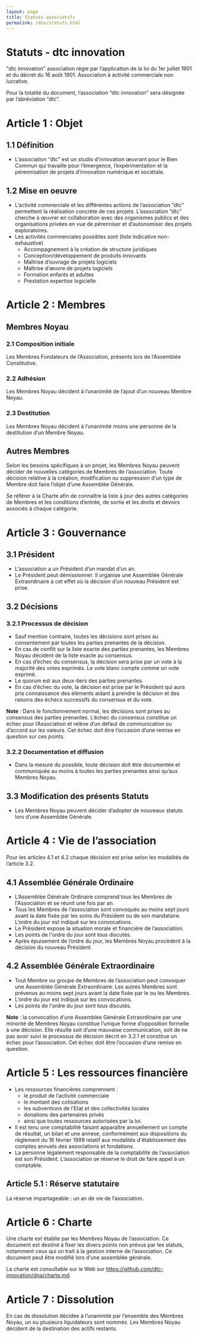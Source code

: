 ```yaml
---
layout: page
title: Statuts associatifs
permalink: /dna/statuts.html
---
```


# Statuts - dtc innovation


"dtc innovation" association régie par l’application de la loi du 1er juillet 1901 et du décret du 16 août 1901. Association à activité commerciale non lucrative.

Pour la totalité du document, l’association “dtc innovation” sera désignée par l’abréviation “dtc”.

# Article 1 : Objet

## 1.1 Définition

- L’association “dtc” est un studio d’innovation œuvrant pour le Bien Commun qui travaille pour l’émergence, l’expérimentation et la pérennisation de projets d’innovation numérique et sociétale.

## 1.2 Mise en oeuvre

- L’activité commerciale et les différentes actions de l’association “dtc” permettent la réalisation concrète de ces projets. L’association “dtc” cherche à œuvrer en collaboration avec des organismes publics et des organisations privées en vue de pérenniser et d’autonomiser des projets exploratoires.
- Les activités commerciales possibles sont (liste indicative non-exhaustive)
  - Accompagnement à la création de structure juridiques
  - Conception/développement de produits innovants
  - Maîtrise d’ouvrage de projets logiciels
  - Maîtrise d’œuvre de projets logiciels
  - Formation enfants et adultes
  - Prestation expertise logicielle

# Article 2 : Membres

## Membres Noyau

### 2.1 Composition initiale

Les Membres Fondateurs de l’Association, présents lors de l’Assemblée Constitutive.

### 2.2 Adhésion

Les Membres Noyau décident à l’unanimité de l’ajout d’un nouveau Membre Noyau.

### 2.3 Destitution

Les Membres Noyau décident à l’unanimité moins une personne de la destitution d’un Membre Noyau.

## Autres Membres

Selon les besoins spécifiques à un projet, les Membres Noyau peuvent décider de nouvelles catégories de Membres de l’association. Toute décision relative à la création, modification ou suppression d’un type de Membre doit faire l’objet d’une Assemblée Générale.

Se référer à la Charte afin de connaître la liste à jour des autres catégories de Membres et les conditions d’entrée, de sortie et les droits et devoirs associés à chaque catégorie.


# Article 3 : Gouvernance

## 3.1 Président

- L’association a un Président d’un mandat d’un an.
- Le Président peut démissionner. Il organise une Assemblée Générale Extraordinaire à cet effet où la décision d’un nouveau Président est prise.

## 3.2 Décisions

### 3.2.1 Processus de décision

- Sauf mention contraire, toutes les décisions sont prises au consentement par toutes les parties prenantes de la décision.
- En cas de conflit sur la liste exacte des parties prenantes, les Membres Noyau décident de la liste exacte au consensus.
- En cas d’échec du consensus, la décision sera prise par un vote à la majorité des votes exprimés. Le vote blanc compte comme un vote exprimé.
- Le quorum est aux deux-tiers des parties prenantes.
- En cas d’échec du vote, la décision est prise par le Président qui aura pris connaissance des éléments aidant à prendre la décision et des raisons des échecs successifs du consensus et du vote.

**Note** : Dans le fonctionnement normal, les décisions sont prises au consensus des parties prenantes. L’échec du consensus constitue un échec pour l’Association et relève d’un défaut de communication ou d’accord sur les valeurs. Cet échec doit être l’occasion d’une remise en question sur ces points.

### 3.2.2 Documentation et diffusion

- Dans la mesure du possible, toute décision doit être documentée et communiquée au moins à toutes les parties prenantes ainsi qu’aux Membres Noyau.

## 3.3 Modification des présents Statuts

- Les Membres Noyau peuvent décider d’adopter de nouveaux statuts lors d’une Assemblée Générale.


# Article 4 : Vie de l’association

Pour les articles 4.1 et 4.2 chaque décision est prise selon les modalités de l’article 3.2.

## 4.1 Assemblée Générale Ordinaire

- L’Assemblée Générale Ordinaire comprend tous les Membres de l'Association et se réunit une fois par an.
- Tous les Membres de l’association sont convoqués au moins sept jours avant la date fixée par les soins du Président ou de son mandataire. L’ordre du jour est indiqué sur les convocations.
- Le Président expose la situation morale et financière de l’association.
- Les points de l'ordre du jour sont tous discutés.
- Après épuisement de l’ordre du jour, les Membres Noyau procèdent à la décision du nouveau Président.

## 4.2 Assemblée Générale Extraordinaire

- Tout Membre ou groupe de Membres de l’association peut convoquer une Assemblée Générale Extraordinaire. Les autres Membres sont prévenus au moins sept jours avant la date fixée par le ou les Membres.
- L’ordre du jour est indiqué sur les convocations.
- Les points de l'ordre du jour sont tous discutés.

**Note** : la convocation d’une Assemblée Générale Extraordinaire par une minorité de Membres Noyau constitue l’unique forme d’opposition formelle à une décision. Elle résulte soit d’une mauvaise communication, soit de ne pas avoir suivi le processus de décision décrit en 3.2.1 et constitue un échec pour l’association. Cet échec doit être l’occasion d’une remise en question.


# Article 5 : Les ressources financière

- Les ressources financières comprennent :
  - le produit de l’activité commerciale
  - le montant des cotisations
  - les subventions de l’Etat et des collectivités locales
  - donations des partenaires privés
  - ainsi que toutes ressources autorisées par la loi.
- Il est tenu une comptabilité faisant apparaître annuellement un compte de résultat, un bilan et une annexe, conformément aux dispositions du règlement du 16 février 1999 relatif aux modalités d'établissement des comptes annuels des associations et fondations.
- La personne légalement responsable de la comptabilité de l’association est son Président. L’association se réserve le droit de faire appel à un comptable.

## Article 5.1 : Réserve statutaire

La réserve impartageable : un an de vie de l’association.


# Article 6 : Charte

Une charte est établie par les Membres Noyau de l’association. Ce document est destiné à fixer les divers points non prévus par les statuts, notamment ceux qui on trait à la gestion interne de l’association. Ce document peut être modifié lors d’une assemblée générale.

La charte est consultable sur le Web sur https://github.com/dtc-innovation/dna/charte.md.

# Article 7 : Dissolution

En cas de dissolution décidée à l’unanimité par l’ensemble des Membres Noyau, un ou plusieurs liquidateurs sont nommés. Les Membres Noyau décident de la destination des actifs restants.
